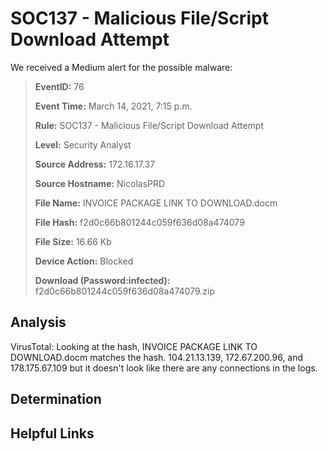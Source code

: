 # SOC137 - Malicious File/Script Download Attempt

We received a Medium alert for the possible malware:

> **EventID:** 76
> 
> **Event Time:** March 14, 2021, 7:15 p.m.
> 
> **Rule:** SOC137 - Malicious File/Script Download Attempt
> 
> **Level:** Security Analyst
> 
> **Source Address:** 172.16.17.37
> 
> **Source Hostname:** NicolasPRD
> 
> **File Name:** INVOICE PACKAGE LINK TO DOWNLOAD.docm
> 
> **File Hash:** f2d0c66b801244c059f636d08a474079
> 
> **File Size:** 16.66 Kb
> 
> **Device Action:** Blocked
> 
> **Download (Password:infected):** f2d0c66b801244c059f636d08a474079.zip


## Analysis

VirusTotal: Looking at the hash, INVOICE PACKAGE LINK TO DOWNLOAD.docm matches the hash. 104.21.13.139, 172.67.200.96, and 178.175.67.109 but it doesn't look like there are any connections in the logs. 


## Determination

## Helpful Links
